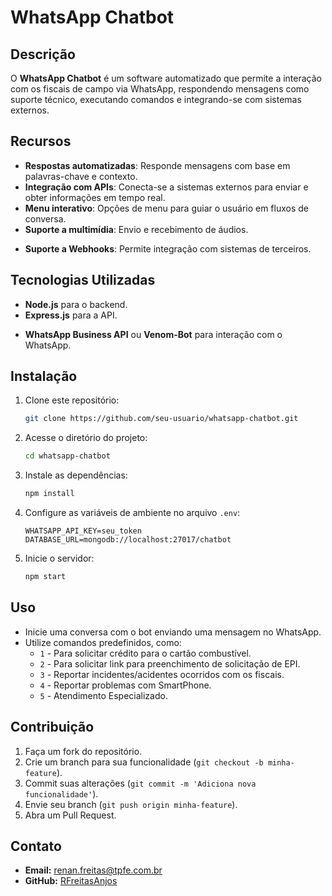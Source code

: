# WhatsApp Chatbot

## Descrição

O **WhatsApp Chatbot** é um software automatizado que permite a interação com os fiscais de campo via WhatsApp, respondendo mensagens como suporte técnico, executando comandos e integrando-se com sistemas externos.

## Recursos

- **Respostas automatizadas**: Responde mensagens com base em palavras-chave e contexto.
- **Integração com APIs**: Conecta-se a sistemas externos para enviar e obter informações em tempo real.
- **Menu interativo**: Opções de menu para guiar o usuário em fluxos de conversa.
- **Suporte a multimídia**: Envio e recebimento de áudios.
<!-- **Registro de interações**: Armazena histórico de conversas para análise posterior.-->
- **Suporte a Webhooks**: Permite integração com sistemas de terceiros.

## Tecnologias Utilizadas

- **Node.js** para o backend.
- **Express.js** para a API.
<!-- - **MongoDB** para armazenamento de dados. -->
- **WhatsApp Business API** ou **Venom-Bot** para interação com o WhatsApp.

## Instalação

1. Clone este repositório:
   ```bash
   git clone https://github.com/seu-usuario/whatsapp-chatbot.git
   ```
2. Acesse o diretório do projeto:
   ```bash
   cd whatsapp-chatbot
   ```
3. Instale as dependências:
   ```bash
   npm install
   ```
4. Configure as variáveis de ambiente no arquivo `.env`:
   ```env
   WHATSAPP_API_KEY=seu_token
   DATABASE_URL=mongodb://localhost:27017/chatbot
   ```
5. Inicie o servidor:
   ```bash
   npm start
   ```

## Uso

- Inicie uma conversa com o bot enviando uma mensagem no WhatsApp.
- Utilize comandos predefinidos, como:
  - `1` - Para solicitar crédito para o cartão combustível.
  - `2` - Para solicitar link para preenchimento de solicitação de EPI.
  - `3` - Reportar incidentes/acidentes ocorridos com os fiscais.
  - `4` - Reportar problemas com SmartPhone.
  - `5` - Atendimento Especializado.

## Contribuição

1. Faça um fork do repositório.
2. Crie um branch para sua funcionalidade (`git checkout -b minha-feature`).
3. Commit suas alterações (`git commit -m 'Adiciona nova funcionalidade'`).
4. Envie seu branch (`git push origin minha-feature`).
5. Abra um Pull Request.

## Contato

- **Email:** [renan.freitas@tpfe.com.br](mailto\:contato@exemplo.com)
- **GitHub:** [RFreitasAnjos](https://github.com/RFreitasAnjos)
